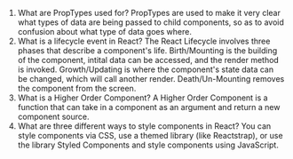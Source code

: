 1.  What are PropTypes used for? PropTypes are used to make it very clear what types of data are being passed to child components, so as to avoid confusion about what type of data goes where.
2.  What is a lifecycle event in React? The React Lifecycle involves three phases that describe a component's life. Birth/Mounting is the building of the component, intital data can be accessed, and the render method is invoked. Growth/Updating is where the component's state data can be changed, which will call another render. Death/Un-Mounting removes the component from the screen.
3.  What is a Higher Order Component? A Higher Order Component is a function that can take in a component as an argument and return a new component source.
4.  What are three different ways to style components in React? You can style components via CSS, use a themed library (like Reactstrap), or use the library Styled Components and style components using JavaScript.

